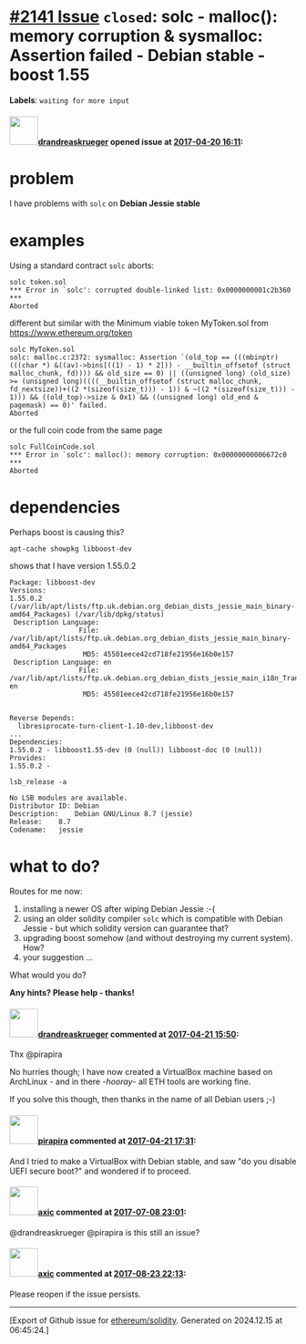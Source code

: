 # [\#2141 Issue](https://github.com/ethereum/solidity/issues/2141) `closed`: solc  -  malloc(): memory corruption & sysmalloc: Assertion failed - Debian stable - boost 1.55
**Labels**: `waiting for more input`


#### <img src="https://avatars.githubusercontent.com/u/7796035?u=704185209d46a708ab5032f431f11f81b0b66a99&v=4" width="50">[drandreaskrueger](https://github.com/drandreaskrueger) opened issue at [2017-04-20 16:11](https://github.com/ethereum/solidity/issues/2141):

# problem
I have problems with `solc` on **Debian Jessie stable**


# examples
Using a standard contract `solc` aborts:

    solc token.sol 
    *** Error in `solc': corrupted double-linked list: 0x0000000001c2b360 ***
    Aborted

different but similar with the Minimum viable token MyToken.sol from https://www.ethereum.org/token

```
solc MyToken.sol 
solc: malloc.c:2372: sysmalloc: Assertion `(old_top == (((mbinptr) (((char *) &((av)->bins[((1) - 1) * 2])) - __builtin_offsetof (struct malloc_chunk, fd)))) && old_size == 0) || ((unsigned long) (old_size) >= (unsigned long)((((__builtin_offsetof (struct malloc_chunk, fd_nextsize))+((2 *(sizeof(size_t))) - 1)) & ~((2 *(sizeof(size_t))) - 1))) && ((old_top)->size & 0x1) && ((unsigned long) old_end & pagemask) == 0)' failed.
Aborted
```

or the full coin code from the same page

```
solc FullCoinCode.sol 
*** Error in `solc': malloc(): memory corruption: 0x00000000006672c0 ***
Aborted
```

# dependencies

Perhaps boost is causing this?

    apt-cache showpkg libboost-dev

shows that I have version 1.55.0.2

```
Package: libboost-dev
Versions: 
1.55.0.2 (/var/lib/apt/lists/ftp.uk.debian.org_debian_dists_jessie_main_binary-amd64_Packages) (/var/lib/dpkg/status)
 Description Language: 
                 File: /var/lib/apt/lists/ftp.uk.debian.org_debian_dists_jessie_main_binary-amd64_Packages
                  MD5: 45501eece42cd718fe21956e16b0e157
 Description Language: en
                 File: /var/lib/apt/lists/ftp.uk.debian.org_debian_dists_jessie_main_i18n_Translation-en
                  MD5: 45501eece42cd718fe21956e16b0e157


Reverse Depends: 
  libresiprocate-turn-client-1.10-dev,libboost-dev
... 
Dependencies: 
1.55.0.2 - libboost1.55-dev (0 (null)) libboost-doc (0 (null)) 
Provides: 
1.55.0.2 - 
```

```
lsb_release -a

No LSB modules are available.
Distributor ID:	Debian
Description:	Debian GNU/Linux 8.7 (jessie)
Release:	8.7
Codename:	jessie
```

# what to do?

Routes for me now:

1) installing a newer OS after wiping Debian Jessie :-(
2) using an older solidity compiler `solc` which is compatible with Debian Jessie - but which solidity version can guarantee that?
3) upgrading boost somehow (and without destroying my current system). How?
4) your suggestion ...

What would you do?

**Any hints? Please help - thanks!**



#### <img src="https://avatars.githubusercontent.com/u/7796035?u=704185209d46a708ab5032f431f11f81b0b66a99&v=4" width="50">[drandreaskrueger](https://github.com/drandreaskrueger) commented at [2017-04-21 15:50](https://github.com/ethereum/solidity/issues/2141#issuecomment-296228776):

Thx @pirapira 

No hurries though; I have now created a VirtualBox machine based on ArchLinux - and in there -*hooray*- all ETH tools are working fine. 

If you solve this though, then thanks in the name of all Debian users  ;-)

#### <img src="https://avatars.githubusercontent.com/u/44281?u=19789513178700ad73a6cf535a40fbbfdc1ad615&v=4" width="50">[pirapira](https://github.com/pirapira) commented at [2017-04-21 17:31](https://github.com/ethereum/solidity/issues/2141#issuecomment-296254095):

And I tried to make a VirtualBox with Debian stable, and saw "do you disable UEFI secure boot?" and wondered if to proceed.

#### <img src="https://avatars.githubusercontent.com/u/20340?v=4" width="50">[axic](https://github.com/axic) commented at [2017-07-08 23:01](https://github.com/ethereum/solidity/issues/2141#issuecomment-313885980):

@drandreaskrueger @pirapira is this still an issue?

#### <img src="https://avatars.githubusercontent.com/u/20340?v=4" width="50">[axic](https://github.com/axic) commented at [2017-08-23 22:13](https://github.com/ethereum/solidity/issues/2141#issuecomment-324477820):

Please reopen if the issue persists.


-------------------------------------------------------------------------------



[Export of Github issue for [ethereum/solidity](https://github.com/ethereum/solidity). Generated on 2024.12.15 at 06:45:24.]
